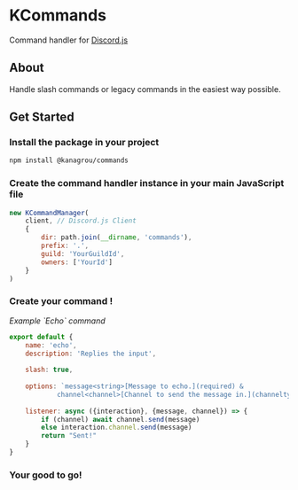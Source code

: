 # KCommands
Command handler for [Discord.js](https://discord.js.org/)


## About
Handle slash commands or legacy commands in the easiest way possible.

## Get Started

### Install the package in your project
```bash
npm install @kanagrou/commands
```

### Create the command handler instance in your main JavaScript file
```js
new KCommandManager(
	client, // Discord.js Client
	{
		dir: path.join(__dirname, 'commands'),
		prefix: '.',
		guild: 'YourGuildId',
		owners: ['YourId']
	}
)
```
### Create your command !
*Example \`Echo\` command*
```js
export default {
	name: 'echo',
	description: 'Replies the input',
	
	slash: true,
	
	options: `message<string>[Message to echo.](required) &
			channel<channel>[Channel to send the message in.](channeltypes:0)`
	
	listener: async ({interaction}, {message, channel}) => {
		if (channel) await channel.send(message)
		else interaction.channel.send(message)
		return "Sent!"
	}		  
}
```
### Your good to go!
